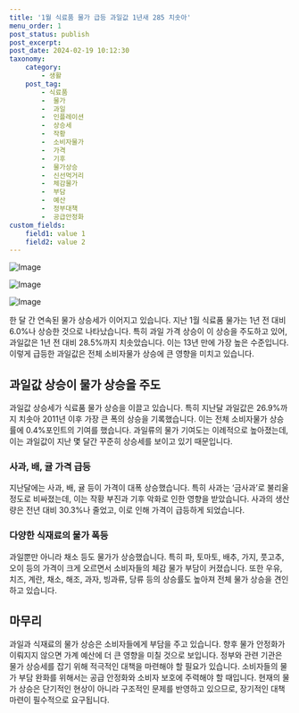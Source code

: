 ```yaml
---
title: '1월 식료품 물가 급등 과일값 1년새 285 치솟아'
menu_order: 1
post_status: publish
post_excerpt: 
post_date: 2024-02-19 10:12:30
taxonomy:
    category:
        - 생활
    post_tag:
        - 식료품
        -  물가
        -  과일
        -  인플레이션
        -  상승세
        -  작황
        -  소비자물가
        -  가격
        -  기후
        -  물가상승
        -  신선먹거리
        -  체감물가
        -  부담
        -  예산
        -  정부대책
        -  공급안정화
custom_fields:
    field1: value 1
    field2: value 2
---
```


![Image](https://imgnews.pstatic.net/image/015/2024/02/12/0004947287_001_20240212123801021.jpg?type=w647)

![Image](https://imgnews.pstatic.net/image/015/2024/02/12/0004947287_002_20240212123801061.jpg?type=w647)

![Image](https://imgnews.pstatic.net/image/015/2024/02/12/0004947287_003_20240212123801106.jpg?type=w647)

한 달 간 연속된 물가 상승세가 이어지고 있습니다. 지난 1월 식료품 물가는 1년 전 대비 6.0%나 상승한 것으로 나타났습니다. 특히 과일 가격 상승이 이 상승을 주도하고 있어, 과일값은 1년 전 대비 28.5%까지 치솟았습니다. 이는 13년 만에 가장 높은 수준입니다. 이렇게 급등한 과일값은 전체 소비자물가 상승에 큰 영향을 미치고 있습니다.
## 과일값 상승이 물가 상승을 주도
과일값 상승세가 식료품 물가 상승을 이끌고 있습니다. 특히 지난달 과일값은 26.9%까지 치솟아 2011년 이후 가장 큰 폭의 상승을 기록했습니다. 이는 전체 소비자물가 상승률에 0.4%포인트의 기여를 했습니다. 과일류의 물가 기여도는 이례적으로 높아졌는데, 이는 과일값이 지난 몇 달간 꾸준히 상승세를 보이고 있기 때문입니다.
### 사과, 배, 귤 가격 급등
지난달에는 사과, 배, 귤 등이 가격이 대폭 상승했습니다. 특히 사과는 ‘금사과’로 불리울 정도로 비싸졌는데, 이는 작황 부진과 기후 악화로 인한 영향을 받았습니다. 사과의 생산량은 전년 대비 30.3%나 줄었고, 이로 인해 가격이 급등하게 되었습니다.
### 다양한 식재료의 물가 폭등
과일뿐만 아니라 채소 등도 물가가 상승했습니다. 특히 파, 토마토, 배추, 가지, 풋고추, 오이 등의 가격이 크게 오르면서 소비자들의 체감 물가 부담이 커졌습니다. 또한 우유, 치즈, 계란, 채소, 해조, 과자, 빙과류, 당류 등의 상승률도 높아져 전체 물가 상승을 견인하고 있습니다.
## 마무리
과일과 식재료의 물가 상승은 소비자들에게 부담을 주고 있습니다. 향후 물가 안정화가 이뤄지지 않으면 가계 예산에 더 큰 영향을 미칠 것으로 보입니다. 정부와 관련 기관은 물가 상승세를 잡기 위해 적극적인 대책을 마련해야 할 필요가 있습니다. 소비자들의 물가 부담 완화를 위해서는 공급 안정화와 소비자 보호에 주력해야 할 때입니다. 현재의 물가 상승은 단기적인 현상이 아니라 구조적인 문제를 반영하고 있으므로, 장기적인 대책 마련이 필수적으로 요구됩니다.

